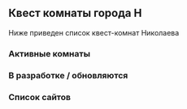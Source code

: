 ## Квест комнаты города Н

Ниже приведен список квест-комнат Николаева

### Активные комнаты

### В разработке / обновляются

### Список сайтов
